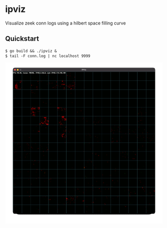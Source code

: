 # ipviz
Visualize zeek conn logs using a hilbert space filling curve

## Quickstart

    $ go build && ./ipviz &
    $ tail -F conn.log | nc localhost 9999

![ipviz screenshot](screenshot.gif)
